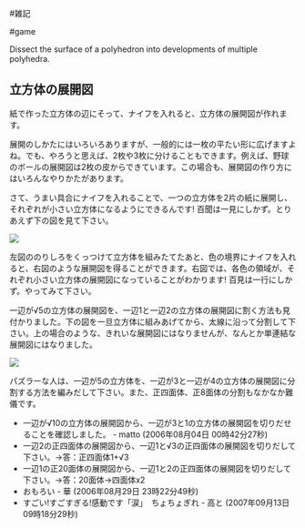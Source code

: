#雑記

#game

Dissect the surface of a polyhedron into developments of multiple polyhedra.


## 立方体の展開図

紙で作った立方体の辺にそって、ナイフを入れると、立方体の展開図が作れます。

展開のしかたにはいろいろありますが、一般的には一枚の平たい形に広げますよね。でも、やろうと思えば、2枚や3枚に分けることもできます。例えば、野球のボールの展開図は2枚の皮からできています。この場合も、展開図の作り方にはいろんなやりかたがあります。



さて、うまい具合にナイフを入れることで、一つの立方体を2片の紙に展開し、それぞれが小さい立方体になるようにできるんです! 百聞は一見にしかず。とりあえず下の図を見て下さい。

![](storage:立方体の展開図の分割/cube-extended.jpg)

左図ののりしろをくっつけて立方体を組みたてたあと、色の境界にナイフを入れると、右図のような展開図を得ることができます。右図では、各色の領域が、それぞれ小さい立方体の展開図になっていることがわかります! 百見は一行にしかず。やってみて下さい。



一辺が√5の立方体の展開図を、一辺1と一辺2の立方体の展開図に割く方法も見付かりました。下の図を一旦立方体に組みあげてから、太線に沿って分割して下さい。上の場合のような、きれいな展開図にはなりませんが、なんとか単連結な展開図にはなりました。

![](storage:立方体の展開図の分割/2by1.gif)



パズラーな人は、一辺が5の立方体を、一辺が3と一辺が4の立方体の展開図に分割する方法を編みだして下さい。また、正四面体、正8面体の分割もなかなか難儀です。

* 一辺が√10の立方体の展開図から、一辺が3と1の立方体の展開図を切りだせることを確認しました。 - matto (2006年08月04日 00時42分27秒)
* 一辺2の正四面体の展開図から、一辺1と√3の正四面体の展開図を切りだして下さい。→答：正四面体1+√3
* 一辺1の正20面体の展開図から、一辺1と2の正四面体の展開図を切りだして下さい。→答：20面体→四面体x2
* おもろい - 華 (2006年08月29日 23時22分49秒)
* すごい!すごすぎる!感動です「涙」　ちょちょぎれ - 高と (2007年09月13日 09時18分29秒)
<!--  -->
[](storage:立方体の展開図の分割/cube-extended.jpg)

[](storage:立方体の展開図の分割/2by1.gif)

[](storage:立方体の展開図の分割/cube-extended.pdf)







